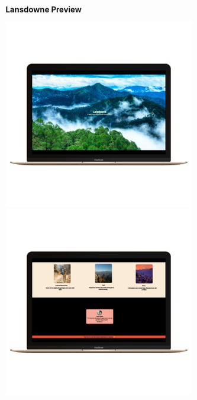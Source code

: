 ## Lansdowne Preview

![image](./assets/images/land-front.png)
![image](./assets/images/land1-front.png)